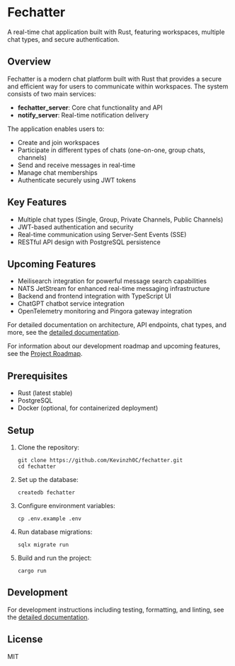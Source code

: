 # Fechatter

A real-time chat application built with Rust, featuring workspaces, multiple chat types, and secure authentication.

## Overview

Fechatter is a modern chat platform built with Rust that provides a secure and efficient way for users to communicate within workspaces. The system consists of two main services:

- **fechatter_server**: Core chat functionality and API
- **notify_server**: Real-time notification delivery

The application enables users to:
- Create and join workspaces
- Participate in different types of chats (one-on-one, group chats, channels)
- Send and receive messages in real-time
- Manage chat memberships
- Authenticate securely using JWT tokens

## Key Features

- Multiple chat types (Single, Group, Private Channels, Public Channels)
- JWT-based authentication and security
- Real-time communication using Server-Sent Events (SSE)
- RESTful API design with PostgreSQL persistence

## Upcoming Features

- Meilisearch integration for powerful message search capabilities
- NATS JetStream for enhanced real-time messaging infrastructure
- Backend and frontend integration with TypeScript UI
- ChatGPT chatbot service integration
- OpenTelemetry monitoring and Pingora gateway integration

For detailed documentation on architecture, API endpoints, chat types, and more, see the [detailed documentation](./docs/detailed_documentation.md).

For information about our development roadmap and upcoming features, see the [Project Roadmap](./docs/roadmap.md).

## Prerequisites

- Rust (latest stable)
- PostgreSQL
- Docker (optional, for containerized deployment)

## Setup

1. Clone the repository:
   ```
   git clone https://github.com/Kevinzh0C/fechatter.git
   cd fechatter
   ```

2. Set up the database:
   ```
   createdb fechatter
   ```

3. Configure environment variables:
   ```
   cp .env.example .env
   ```

4. Run database migrations:
   ```
   sqlx migrate run
   ```

5. Build and run the project:
   ```
   cargo run
   ```

## Development

For development instructions including testing, formatting, and linting, see the [detailed documentation](./docs/detailed_documentation.md).

## License

MIT
